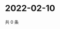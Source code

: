 # 2022-02-10

共 0 条

<!-- BEGIN WEIBO -->
<!-- 最后更新时间 Thu Feb 10 2022 09:57:22 GMT+0800 (China Standard Time) -->

<!-- END WEIBO -->
